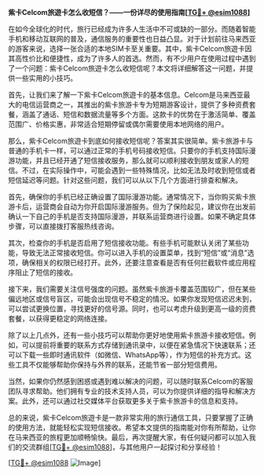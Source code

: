**紫卡Celcom旅遊卡怎么收短信？——一份详尽的使用指南[[TG💪+ @esim1088](https://t.me/s/esim1088)]**

在如今全球化的时代，旅行已经成为许多人生活中不可或缺的一部分。而随着智能手机和移动互联网的普及，通信服务的重要性也日益凸显。对于计划前往马来西亚的游客来说，选择一张合适的本地SIM卡至关重要。其中，紫卡Celcom旅遊卡因其高性价比和便捷性，成为了许多人的首选。然而，有不少用户在使用过程中遇到了一个问题：紫卡Celcom旅遊卡怎么收短信呢？本文将详细解答这一问题，并提供一些实用的小技巧。

首先，让我们来了解一下紫卡Celcom旅遊卡的基本信息。Celcom是马来西亚最大的电信运营商之一，其推出的紫卡旅游卡专为短期游客设计，提供了多种资费套餐，涵盖了通话、短信和数据流量等多个方面。这款卡的优势在于激活简单、覆盖范围广、价格实惠，非常适合短期停留或偶尔需要使用本地网络的用户。

那么，紫卡Celcom旅遊卡到底如何接收短信呢？答案其实很简单。紫卡旅游卡与普通的手机卡一样，可以通过正常的手机号码接收短信。只要你的手机支持国际漫游功能，并且已经开通了短信接收服务，那么就可以顺利接收到朋友或家人的短信。不过，在实际操作中，可能会遇到一些特殊情况，比如无法及时收到短信或者短信延迟等问题。针对这些问题，我们可以从以下几个方面进行排查和解决。

首先，确保你的手机已经正确设置了国际漫游功能。通常情况下，当你购买紫卡旅游卡后，运营商会自动为你开启国际漫游服务。但为了保险起见，建议你在出发前确认一下自己的手机是否支持国际漫游，并联系运营商进行设置。如果不确定具体步骤，可以直接拨打客服热线咨询。

其次，检查你的手机是否启用了短信接收功能。有些手机可能默认关闭了某些功能，导致无法正常接收短信。你可以进入手机的设置菜单，找到“短信”或“消息”选项，确保相关的权限已经打开。此外，还要注意查看是否有任何拦截软件或应用程序阻止了短信的接收。

接下来，我们需要关注信号强度的问题。虽然紫卡旅游卡覆盖范围较广，但在某些偏远地区或信号盲区，可能会出现信号不稳定的情况。如果你发现短信迟迟未到，可以尝试更换位置，寻找更好的信号源。同时，也可以考虑升级到更高一级的资费套餐，以获得更稳定的网络连接。

除了以上几点外，还有一些小技巧可以帮助你更好地使用紫卡旅游卡接收短信。例如，可以提前将重要的联系方式存储到通讯录中，以便在紧急情况下快速联系；还可以下载一些即时通讯软件（如微信、WhatsApp等），作为短信的补充方式。这些工具不仅能够帮助你保持与外界的联系，还能节省一部分短信费用。

当然，如果你仍然感到困惑或遇到难以解决的问题，可以随时联系Celcom的客服团队寻求帮助。他们拥有专业的技术支持人员，可以为你提供详细的指导和解决方案。此外，还可以通过社交媒体平台获取更多关于紫卡旅游卡的信息和支持。

总的来说，紫卡Celcom旅遊卡是一款非常实用的旅行通信工具，只要掌握了正确的使用方法，就能轻松实现短信接收。希望本文提供的指南能对你有所帮助，让你在马来西亚的旅程更加顺畅愉快。最后，再次提醒大家，有任何疑问都可以加入我们的交流群组[[TG💪+ @esim1088](https://t.me/s/esim1088)]，与其他用户一起探讨和分享经验！

[[TG💪+ @esim1088](https://t.me/s/esim1088) ![Image](https://i.postimg.cc/4NQfJmqS/Snipaste-2025-05-13-00-14-12.png)]